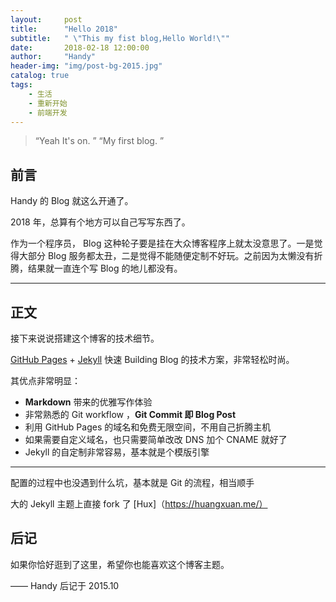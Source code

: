 ```yaml
---
layout:     post
title:      "Hello 2018"
subtitle:   " \"This my fist blog,Hello World!\""
date:       2018-02-18 12:00:00
author:     "Handy"
header-img: "img/post-bg-2015.jpg"
catalog: true
tags:
    - 生活
    - 重新开始
    - 前端开发
---
```


> “Yeah It's on. ”
> “My first blog. ”

## 前言

Handy 的 Blog 就这么开通了。

2018 年，总算有个地方可以自己写写东西了。

作为一个程序员， Blog 这种轮子要是挂在大众博客程序上就太没意思了。一是觉得大部分 Blog 服务都太丑，二是觉得不能随便定制不好玩。之前因为太懒没有折腾，结果就一直连个写 Blog 的地儿都没有。

---

## 正文

接下来说说搭建这个博客的技术细节。  

 [GitHub Pages](https://pages.github.com/) + [Jekyll](http://jekyllrb.com/) 快速 Building Blog 的技术方案，非常轻松时尚。

其优点非常明显：

* **Markdown** 带来的优雅写作体验
* 非常熟悉的 Git workflow ，**Git Commit 即 Blog Post**
* 利用 GitHub Pages 的域名和免费无限空间，不用自己折腾主机
* 如果需要自定义域名，也只需要简单改改 DNS 加个 CNAME 就好了
* Jekyll 的自定制非常容易，基本就是个模版引擎

---

配置的过程中也没遇到什么坑，基本就是 Git 的流程，相当顺手

大的 Jekyll 主题上直接 fork 了 [Hux]（https://huangxuan.me/）

## 后记

如果你恰好逛到了这里，希望你也能喜欢这个博客主题。

—— Handy 后记于 2015.10


